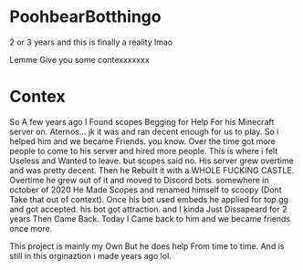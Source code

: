 # PoohbearBotthingo
2 or 3 years and this is finally a reality lmao


Lemme Give you some contexxxxxxx

# Contex

So A few years ago I Found scopes Begging for Help For his Minecraft server on. Aternos...
jk it was and ran decent enough for us to play. So i helped him and we became Friends. you know. Over the time got more people to come to his server and hired more people. This is where i felt Useless and Wanted to leave. but scopes said no. His server grew overtime and was pretty decent. Then he Rebuilt it with a WHOLE FUCKING CASTLE. Overtime he grew out of it and moved to Discord bots. somewhere in october of 2020 He Made Scopes and renamed himself to scoopy (Dont Take that out of context).
Once his bot used embeds he applied for top.gg and got accepted. his bot got attraction. and I kinda Just Dissapeard for 2 years Then Came Back. Today I Came back to him and we became friends once more. 

This project is mainly my Own But he does help From time to time. And is still in this orginaztion i made years ago lol.
